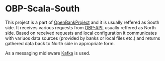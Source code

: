 # OBP-Scala-South

This project is a part of [OpenBankProject](https://github.com/OpenBankProject) and it is usually reffered as South side. It receives various requests from [OBP-API](https://github.com/OpenBankProject/OBP-API), usually reffered as North side. 
Based on received requests and local configuration it communicates with variuos data sources (provided by banks or local files etc.)
and returns gathered data back to North side in appropriate form. 

As a messaging midleware [Kafka](http://kafka.apache.org/downloads.html) is used. 
